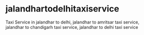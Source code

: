 # jalandhartodelhitaxiservice
Taxi Service in jalandhar to delhi, jalandhar to amritsar taxi service, jalandhar to chandigarh taxi service, jalandhar to delhi taxi service
